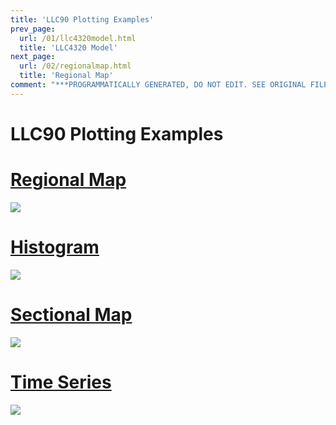 ```yaml
---
title: 'LLC90 Plotting Examples'
prev_page:
  url: /01/llc4320model.html
  title: 'LLC4320 Model'
next_page:
  url: /02/regionalmap.html
  title: 'Regional Map'
comment: "***PROGRAMMATICALLY GENERATED, DO NOT EDIT. SEE ORIGINAL FILES IN /content***"
---
```

# LLC90 Plotting Examples

# [Regional Map](https://veerg24.github.io/myonlinebook/02/regionalmap.html)
[![](regionalmap.png)](https://veerg24.github.io/myonlinebook/02/regionalmap.html)
# [Histogram](https://veerg24.github.io/myonlinebook/02/histogram.html)
[![](histogram.png)](https://veerg24.github.io/myonlinebook/02/histogram.html)
# [Sectional Map](https://veerg24.github.io/myonlinebook/02/sectionalmap.html)
[![](sectionalmap.png)](https://veerg24.github.io/myonlinebook/02/sectionalmap.html)
# [Time Series](https://veerg24.github.io/myonlinebook/02/timeseries.html)
[![](timeseries.png)](https://veerg24.github.io/myonlinebook/02/timeseries.html)